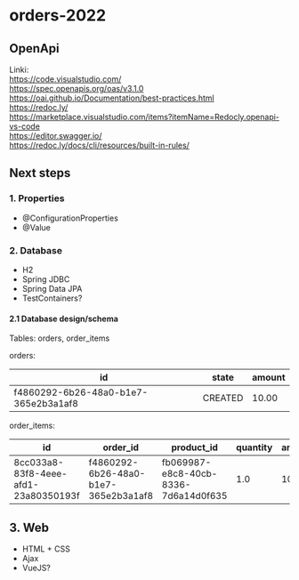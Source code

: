# orders-2022

## OpenApi

Linki:  
https://code.visualstudio.com/  
https://spec.openapis.org/oas/v3.1.0  
https://oai.github.io/Documentation/best-practices.html      
https://redoc.ly/  
https://marketplace.visualstudio.com/items?itemName=Redocly.openapi-vs-code    
https://editor.swagger.io/  
https://redoc.ly/docs/cli/resources/built-in-rules/

## Next steps

### 1. Properties

- @ConfigurationProperties
- @Value

### 2. Database

- H2
- Spring JDBC
- Spring Data JPA
- TestContainers?

#### 2.1 Database design/schema

Tables: orders, order_items

orders:

| id | state | amount |
| --- | --- |---|
| f4860292-6b26-48a0-b1e7-365e2b3a1af8 | CREATED | 10.00 |

order_items:

| id | order_id | product_id | quantity | amount |
| --- | --- | --- | --- |---|
| 8cc033a8-83f8-4eee-afd1-23a80350193f | f4860292-6b26-48a0-b1e7-365e2b3a1af8 | fb069987-e8c8-40cb-8336-7d6a14d0f635 | 1.0 | 10.00 |

## 3. Web

- HTML + CSS
- Ajax
- VueJS?

